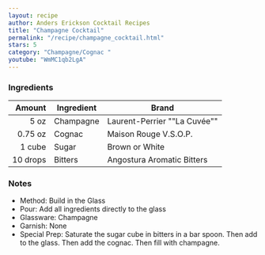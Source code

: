 ```yaml
---
layout: recipe
author: Anders Erickson Cocktail Recipes
title: "Champagne Cocktail"
permalink: "/recipe/champagne_cocktail.html"
stars: 5
category: "Champagne/Cognac "
youtube: "WmMC1qb2LgA"
---
```


### Ingredients

| Amount  | Ingredient               | Brand               |
| -------: | --------- | ---------------------------- |
|     5 oz | Champagne | Laurent-Perrier ""La Cuvée"" |
|  0.75 oz | Cognac    | Maison Rouge V.S.O.P.        |
|   1 cube | Sugar     | Brown or White               |
| 10 drops | Bitters   | Angostura Aromatic Bitters   |

### Notes

- Method: Build in the Glass
- Pour: Add all ingredients directly to the glass
- Glassware: Champagne
- Garnish: None
- Special Prep: Saturate the sugar cube in bitters in a bar spoon. Then add to the glass. Then add the cognac. Then fill with champagne.

